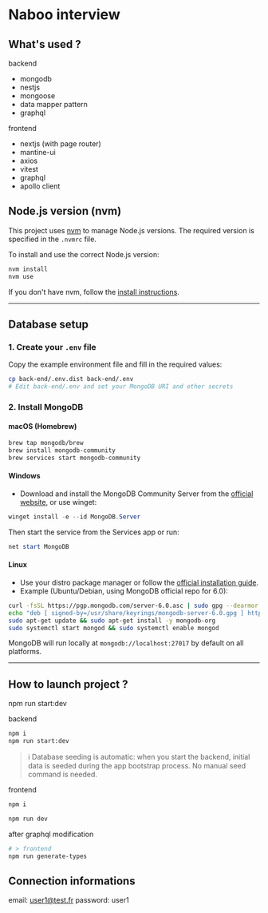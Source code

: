# Naboo interview

## What's used ?

backend

- mongodb
- nestjs
- mongoose
- data mapper pattern
- graphql

frontend

- nextjs (with page router)
- mantine-ui
- axios
- vitest
- graphql
- apollo client

## Node.js version (nvm)

This project uses [nvm](https://github.com/nvm-sh/nvm) to manage Node.js versions. The required version is specified in the `.nvmrc` file.

To install and use the correct Node.js version:

```bash
nvm install
nvm use
```

If you don't have nvm, follow the [install instructions](https://github.com/nvm-sh/nvm#installing-and-updating).

---

## Database setup

### 1. Create your `.env` file

Copy the example environment file and fill in the required values:

```bash
cp back-end/.env.dist back-end/.env
# Edit back-end/.env and set your MongoDB URI and other secrets
```

### 2. Install MongoDB

#### macOS (Homebrew)

```bash
brew tap mongodb/brew
brew install mongodb-community
brew services start mongodb-community
```

#### Windows

- Download and install the MongoDB Community Server from the [official website](https://www.mongodb.com/try/download/community), or use winget:

```powershell
winget install -e --id MongoDB.Server
```

Then start the service from the Services app or run:

```powershell
net start MongoDB
```

#### Linux

- Use your distro package manager or follow the [official installation guide](https://www.mongodb.com/docs/manual/administration/install-on-linux/).
- Example (Ubuntu/Debian, using MongoDB official repo for 6.0):

```bash
curl -fsSL https://pgp.mongodb.com/server-6.0.asc | sudo gpg --dearmor -o /usr/share/keyrings/mongodb-server-6.0.gpg
echo "deb [ signed-by=/usr/share/keyrings/mongodb-server-6.0.gpg ] https://repo.mongodb.org/apt/ubuntu $(lsb_release -cs)/mongodb-org/6.0 multiverse" | sudo tee /etc/apt/sources.list.d/mongodb-org-6.0.list
sudo apt-get update && sudo apt-get install -y mongodb-org
sudo systemctl start mongod && sudo systemctl enable mongod
```

MongoDB will run locally at `mongodb://localhost:27017` by default on all platforms.

---

## How to launch project ?

npm run start:dev

backend

```bash
npm i
npm run start:dev
```

> ℹ️ Database seeding is automatic: when you start the backend, initial data is seeded during the app bootstrap process. No manual seed command is needed.

frontend

```bash
npm i

npm run dev
```

after graphql modification

```bash
# > frontend
npm run generate-types
```

## Connection informations

email: <user1@test.fr>
password: user1
